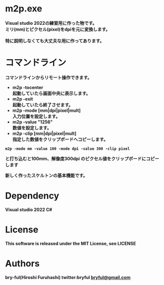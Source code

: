 ﻿# m2p.exe

<b>Visual studio 2022<b>の練習用に作った物です。<br>
ミリ(mm)とピクセル(pixel)をdpiを元に変換します。<br>
<br>
特に説明しなくても大丈夫な用に作ってあります。

# コマンドライン
コマンドラインからリモート操作できます。<br>

* m2p -tocenter<br>起動していたら画面中央に表示します。
* m2p -exit<br>起動していたら終了させます。
* m2p -mode [mm|dpi|pixel|mult]<br>入力位置を設定します。
* m2p -value "1256"<br> 数値を設定します。
* m2p -clip [mm|dpi|pixel|mult]<br>指定した数値をクリップボードへコピーします。

```
m2p -mode mm -value 100 -mode dpi -value 300 -clip pixel
```
と打ち込むと100mm、解像度300dpi のピクセル値をクリップボードにコピーします

新しく作ったスケルトンの基本機能です。<br>


# Dependency
Visual studio 2022 C#


# License

This software is released under the MIT License, see LICENSE

# Authors

bry-ful(Hiroshi Furuhashi)
twitter:bryful
bryful@gmail.com

